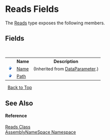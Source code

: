 # Reads Fields
 

The <a href="272af610-ae32-3386-1ba2-001fd26fdabc">Reads</a> type exposes the following members.


## Fields
&nbsp;<table><tr><th></th><th>Name</th><th>Description</th></tr><tr><td>![Public field](media/pubfield.gif "Public field")</td><td><a href="0e715765-da2f-6cea-fc5d-882fb597ce6b">Name</a></td><td> (Inherited from <a href="4d1612ee-0c5e-2858-4eff-c6d105eb93e3">DataParameter</a>.)</td></tr><tr><td>![Public field](media/pubfield.gif "Public field")</td><td><a href="36707e98-efe3-a193-3750-9c797ae2066b">Path</a></td><td /></tr></table>&nbsp;
<a href="#reads-fields">Back to Top</a>

## See Also


#### Reference
<a href="272af610-ae32-3386-1ba2-001fd26fdabc">Reads Class</a><br /><a href="6bcc80ef-5cfd-db5f-1eb2-7297d1c16397">AssemblyNameSpace Namespace</a><br />
